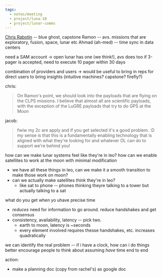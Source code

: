 ```yaml
---
tags:
  - notes/meeting
  - project/luna-10
  - project/lunar-comms
---
```


[Chris Rabotin](Chris%20Rabotin.md) -- blue ghost, capstone
Ramon -- avs. missions that are exploratory, fusion, space, lunar etc
Ahmad (ah-med) -- time sync in data centers

need a SAM account → open lunar has one (we think!), avs does too
if 3-pager is accepted, need to execute 10 pager within 30 days

combination of providers and users -> would be useful to bring in reps for direct users to bring insights (intuitive machines? capstone? firefly?)

chris:
> On Ramon's point, we should look into the payloads that are flying on the CLPS missions. I believe that almost all are scientific payloads, with the exception of the LuGRE payloads that try to do GPS at the Moon

jacob:
> fwiw my 2c are apply and if you get selected it's a good problem. :D my sense is that this is a fundamentally enabling technology that is aligned with what they're looking for and whatever OL can do to support we're behind you!


how can we make lunar systems feel like they're in leo? how can we enable satellites to work at the moon with minimal modification
- we have all these things in leo, can we make it a smooth transition to make those work on moon?
- can we actually make satellites think they're in leo?
	- like sat to phone -- phones thinking theyre talking to a tower but actually talking to a sat

what do you get when yo uhave precise time
- _reduces_ need for information to go around. reduce handshakes and get consensus 
- consistency, availability, latency -- pick two.
	- earth to moon, latency is ~seconds
	- every element involved requires thesse handshakes, etc. increases quadratically

we can identify the real problem -- if i have a clock, how can i do things better
encourage people to think about assuming _have_ time end to end

action: 
- make a planning doc (copy from rachel's) as google doc
